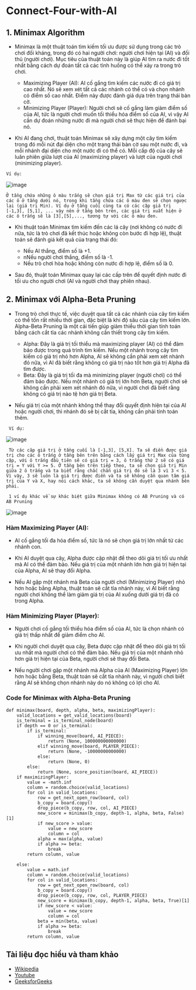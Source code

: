 # Connect-Four-with-AI

## 1. Minimax Algorithm
- Minimax là một thuật toán tìm kiếm tối ưu được sử dụng trong các trò chơi đối kháng, trong đó có hai người chơi: người chơi hiện tại (AI) và đối thủ (người chơi). Mục tiêu của thuật toán này là giúp AI tìm ra nước đi tốt nhất bằng cách dự đoán tất cả các tình huống có thể xảy ra trong trò chơi.
  - Maximizing Player (AI): AI cố gắng tìm kiếm các nước đi có giá trị cao nhất. Nó sẽ xem xét tất cả các nhánh có thể có và chọn nhánh có điểm số cao nhất. Điểm này được đánh giá dựa trên trạng thái bàn cờ.
  - Minimizing Player (Player): Người chơi sẽ cố gắng làm giảm điểm số của AI, tức là người chơi muốn tối thiểu hóa điểm số của AI, vì vậy AI cần dự đoán những nước đi mà người chơi sẽ thực hiện để đánh bại nó.
 
- Khi AI đang chơi, thuật toán Minimax sẽ xây dựng một cây tìm kiếm trong đó mỗi nút đại diện cho một trạng thái bàn cờ sau một nước đi, và mỗi nhánh đại diện cho một nước đi có thể có. Mỗi cấp độ của cây sẽ luân phiên giữa lượt của AI (maximizing player) và lượt của người chơi (minimizing player).

`Ví dụ:`

  ![image](https://github.com/user-attachments/assets/ec9a0d9e-4f53-40a6-8b89-282950036a12)
  
`Ở tầng chứa những ô màu trắng sẽ chọn giá trị Max từ các giá trị của các ô ở tầng dưới nó, trong khi tầng chứa các ô màu đen sẽ chọn ngược lại (giá trị Min). Ví dụ ở tầng cuối cùng ta có các cặp giá trị [-1,3], [5,1], ... vậy nên ở tầng bên trên, các giá trị xuất hiện ở các ô trắng sẽ là [3],[5],..., tương tự với các ô màu đen.`

- Khi thuật toán Minimax tìm kiếm đến các lá cây (nơi không có nước đi nữa, tức là trò chơi đã kết thúc hoặc không còn bước đi hợp lệ), thuật toán sẽ đánh giá kết quả của trạng thái đó:

  - Nếu AI thắng, điểm số là +1.
  - nNếu người chơi thắng, điểm số là -1.
  - Nếu trò chơi hòa hoặc không còn nước đi hợp lệ, điểm số là 0.

- Sau đó, thuật toán Minimax quay lại các cấp trên để quyết định nước đi tối ưu cho người chơi (AI và người chơi thay phiên nhau).

## 2. Minimax với Alpha-Beta Pruning

- Trong trò chơi thực tế, việc duyệt qua tất cả các nhánh của cây tìm kiếm có thể tốn rất nhiều thời gian, đặc biệt là khi độ sâu của cây tìm kiếm lớn. Alpha-Beta Pruning là một cải tiến giúp giảm thiểu thời gian tính toán bằng cách cắt tỉa các nhánh không cần thiết trong cây tìm kiếm.

  - Alpha: Đây là giá trị tối thiểu mà maximizing player (AI) có thể đảm bảo được trong quá trình tìm kiếm. Nếu một nhánh trong cây tìm kiếm có giá trị nhỏ hơn Alpha, AI sẽ không cần phải xem xét nhánh đó nữa, vì AI đã biết rằng không có giá trị nào tốt hơn giá trị Alpha đã tìm được.
  - Beta: Đây là giá trị tối đa mà minimizing player (người chơi) có thể đảm bảo được. Nếu một nhánh có giá trị lớn hơn Beta, người chơi sẽ không cần phải xem xét nhánh đó nữa, vì người chơi đã biết rằng không có giá trị nào tệ hơn giá trị Beta.

- Nếu giá trị của một nhánh không thể thay đổi quyết định hiện tại của AI hoặc người chơi, thì nhánh đó sẽ bị cắt tỉa, không cần phải tính toán thêm.

` Ví dụ:`

![image](https://github.com/user-attachments/assets/a77aa04b-f5ba-42a8-b7ac-773e5d43f49b)

` Từ các căp giá trị ở tầng cuối là [-1,3], [5,X]. Ta sẽ điền được giá trị cho các ô trắng ở tầng bên trên bằng cách lấy giá trị Max của từng cặp, với ô trắng đầu tiên sẽ có giá trị = 3, ô trắng thứ 2 sẽ có giá trị = Y với Y >= 5. Ở tầng bên trên tiếp theo, ta sẽ chọn giá trị Min giữa 2 ô trắng và ta biết rằng chắc chắn giá trị đó sẽ là 3 vì 3 < 5. Vì vậy, 3 sẽ luôn là giá trị được điền và ta sẽ không cần quan tâm giá trị của Y và X, hay nói cách khác, ta sẽ không cần duyệt qua nhánh bên phải.`

` 1 ví dụ khác về sự khác biệt giữa Minimax không có AB Pruning và có AB Pruning`

![image](https://github.com/user-attachments/assets/bfa90a5a-b520-4fae-a131-816c69aa28d4)

### Hàm Maximizing Player (AI):

- AI cố gắng tối đa hóa điểm số, tức là nó sẽ chọn giá trị lớn nhất từ các nhánh con.

- Khi AI duyệt qua cây, Alpha được cập nhật để theo dõi giá trị tối ưu nhất mà AI có thể đảm bảo. Nếu giá trị của một nhánh lớn hơn giá trị hiện tại của Alpha, AI sẽ thay đổi Alpha.

- Nếu AI gặp một nhánh mà Beta của người chơi (Minimizing Player) nhỏ hơn hoặc bằng Alpha, thuật toán sẽ cắt tỉa nhánh này, vì AI biết rằng người chơi không thể làm giảm giá trị của AI xuống dưới giá trị đã có trong Alpha.

### Hàm Minimizing Player (Player):

- Người chơi cố gắng tối thiểu hóa điểm số của AI, tức là chọn nhánh có giá trị thấp nhất để giảm điểm cho AI.

- Khi người chơi duyệt qua cây, Beta được cập nhật để theo dõi giá trị tối ưu nhất mà người chơi có thể đảm bảo. Nếu giá trị của một nhánh nhỏ hơn giá trị hiện tại của Beta, người chơi sẽ thay đổi Beta.

- Nếu người chơi gặp một nhánh mà Alpha của AI (Maximizing Player) lớn hơn hoặc bằng Beta, thuật toán sẽ cắt tỉa nhánh này, vì người chơi biết rằng AI sẽ không chọn nhánh này do nó không có lợi cho AI.

### Code for Minimax with Alpha-Beta Pruning

```
def minimax(board, depth, alpha, beta, maximizingPlayer):
    valid_locations = get_valid_locations(board)
    is_terminal = is_terminal_node(board)
    if depth == 0 or is_terminal:
        if is_terminal:
            if winning_move(board, AI_PIECE):
                return (None, 100000000000000)
            elif winning_move(board, PLAYER_PIECE):
                return (None, -10000000000000)
            else: 
                return (None, 0)
        else: 
            return (None, score_position(board, AI_PIECE))
    if maximizingPlayer:
        value = -math.inf
        column = random.choice(valid_locations)
        for col in valid_locations:
            row = get_next_open_row(board, col)
            b_copy = board.copy()
            drop_piece(b_copy, row, col, AI_PIECE)
            new_score = minimax(b_copy, depth-1, alpha, beta, False)[1]
            if new_score > value:
                value = new_score
                column = col
            alpha = max(alpha, value)
            if alpha >= beta:
                break
        return column, value

    else: 
        value = math.inf
        column = random.choice(valid_locations)
        for col in valid_locations:
            row = get_next_open_row(board, col)
            b_copy = board.copy()
            drop_piece(b_copy, row, col, PLAYER_PIECE)
            new_score = minimax(b_copy, depth-1, alpha, beta, True)[1]
            if new_score < value:
                value = new_score
                column = col
            beta = min(beta, value)
            if alpha >= beta:
                break
        return column, value
```

## Tài liệu đọc hiểu và tham khảo

- [Wikipedia](https://en.wikipedia.org/wiki/Minimax)
- [Youtube](https://www.youtube.com/watch?v=l-hh51ncgDI&t=143s)
- [GeeksforGeeks](https://www.geeksforgeeks.org/mini-max-algorithm-in-artificial-intelligence/)


